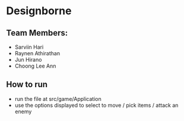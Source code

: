 # Designborne

## Team Members: 
- Sarviin Hari
- Raynen Athirathan 
- Jun Hirano
- Choong Lee Ann 

## How to run
- run the file at src/game/Application
- use the options displayed to select to move / pick items / attack an enemy
